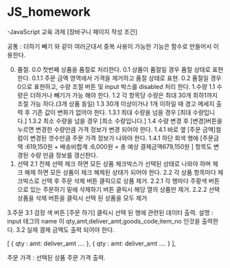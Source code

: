 ﻿# JS_homework
-JavaScript 교육 과제 [장바구니 페이지 작성 조건] 

 공통 : 더하기 빼기 와 같이 여러군대서 중복 사용이 가능한 기능은 함수로 만들어서 이용한다.

0. 품절.
	0.0 첫번째 상품을 품절로 처리한다.
	0.1 상품이 품절일 경우 품절 상태로 표현 한다.
	0.1.1 주문 금액 영역에서 가격을 제거하고 품절 상태로 표현.
	0.2 품절일 경우 0으로 표현하고, 수량 조절 버튼 및 input 박스를 disabled 처리 한다.
1.수량
	1.1 수량은 더하거나 빼기가 가능 해야 한다.
	1.2 각 항목당 수량은 최대 30개 최하1까지 조절 가능 하다.(3개 상품 동일)
	1.3 30개 이상이거나 1개 이하일 때 경고 메세지 출력 후 기존 값이 변화가 없어야 한다.
    		1.3.1 최대 수량을 넘을 경우 [최대 수량입니다.]
    		1.3.2 최소 수량을 넘을 경우 [최소 수량입니다.]
              1.4 수량 변경 후 [변경]버튼을 누르면 변경한 수량만큼 가격 정보가 변경 되어야 한다.
		1.4.1 바로 옆 [주문 금액]컬럼이 변경된 갯수만큼 주문 가격 정보가 나와야 한다. 
		1.4.1 하단 회색 행에 [주문금액 :619,150원 + 배송비합계 :6,000원 = 총 예상 결제금액679,150원 ] 항목도 변경된 수량 만큼 정보를 갱신한다.
2. 선택
              2.1 전체 선택 체크 하면 모든 상품 체크박스가 선택된 상태로 나와야 하며 체크 해제 하면 모든 상품이 체크 해제된 상태가 되어야 한다.
	2.2 각 상품 항목마다 체크박스로 선택 후 주문 삭제 버튼 클릭으로 상품 제거.
              2.2.1 각 행마다 주황색 버튼으로 있는 주문하기 밑에 삭제하기 버튼 클릭시 해당 열의 상품만 제거.
              2.2.2 선택 상품을 삭제 버튼을 클릭시 선택 된 상품을 모두 제거

3.주문 
	3.1 검정 색 버튼 [주문 하기] 클릭시 선택 된 행에 관련된 데이터 출력.
	    설명 : input 테그의 name 이 qty,amt,deliver_amt,goods_code,item_no 인것을 출력한다.
              3.2 실제 결제 금액도 출력 되어야 한다.

[
	{
		qty : 
		amt:
		deliver_amt
		....
	},
	{
		qty : 
		amt:
		deliver_amt
		....
	}
],

주문 가격 : 선택된 상품 주문 가격 출력.
